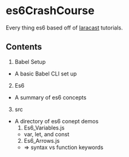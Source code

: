 # es6CrashCourse
Every thing es6 based off of [laracast](https://laracasts.com) tutorials.

## Contents
1. Babel Setup
  - A basic Babel CLI set up
2. Es6
  - A summary of es6 concepts
3. src
  - A directory of es6 conept demos
    1. Es6_Variables.js
      - var, let, and const
    2. Es6_Arrows.js
      - => syntax vs function keywords

